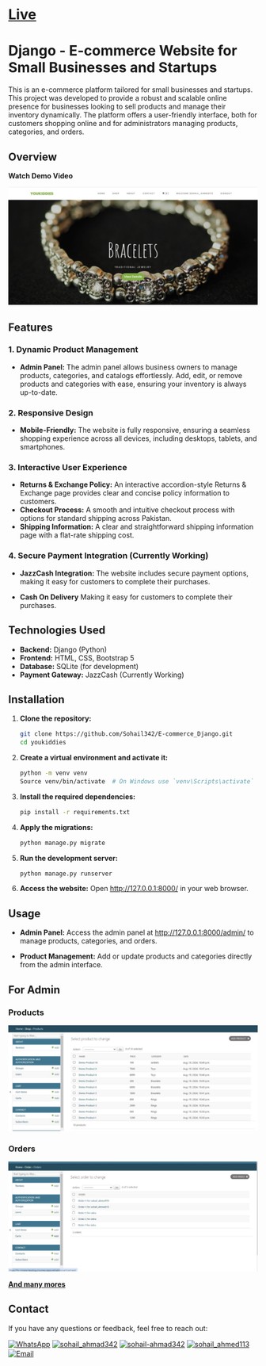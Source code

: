 # [Live](https://4sc-sincere-hawking.circumeo-apps.net/)

# Django - E-commerce Website for Small Businesses and Startups

This is an e-commerce platform tailored for small businesses and startups. This project was developed to provide a robust and scalable online presence for businesses looking to sell products and manage their inventory dynamically. The platform offers a user-friendly interface, both for customers shopping online and for administrators managing products, categories, and orders.

## Overview

**Watch Demo Video**

[![Watch the video](static/images/Home.JPG)](https://youtu.be/fVSG3OBr9Og)

## Features

### 1. Dynamic Product Management
- **Admin Panel:** The admin panel allows business owners to manage products, categories, and catalogs effortlessly. Add, edit, or remove products and categories with ease, ensuring your inventory is always up-to-date.

### 2. Responsive Design
- **Mobile-Friendly:** The website is fully responsive, ensuring a seamless shopping experience across all devices, including desktops, tablets, and smartphones.

### 3. Interactive User Experience
- **Returns & Exchange Policy:** An interactive accordion-style Returns & Exchange page provides clear and concise policy information to customers.
- **Checkout Process:** A smooth and intuitive checkout process with options for standard shipping across Pakistan.
- **Shipping Information:** A clear and straightforward shipping information page with a flat-rate shipping cost.

### 4. Secure Payment Integration (Currently Working)
- **JazzCash Integration:** The website includes secure payment options, making it easy for customers to complete their purchases.

- **Cash On Delivery** Making it easy for customers to complete their purchases.

## Technologies Used

- **Backend:** Django (Python)
- **Frontend:** HTML, CSS, Bootstrap 5
- **Database:** SQLite (for development)
- **Payment Gateway:** JazzCash (Currently Working)

## Installation

1. **Clone the repository:**
   ```bash
   git clone https://github.com/Sohail342/E-commerce_Django.git
   cd youkiddies
   ```

2. **Create a virtual environment and activate it:**
    ```bash
    python -m venv venv
    Source venv/bin/activate  # On Windows use `venv\Scripts\activate`
    ```

3. **Install the required dependencies:**
    ```bash
    pip install -r requirements.txt
    ```

4. **Apply the migrations:**
    ```bash
    python manage.py migrate
    ```
5. **Run the development server:**
    ```bash
    python manage.py runserver

    ```
6. **Access the website:**
    Open http://127.0.0.1:8000/ in your web browser.

## Usage

- **Admin Panel:** Access the admin panel at http://127.0.0.1:8000/admin/ to manage products, categories, and orders.

- **Product Management:** Add or update products and categories directly from the admin interface.

## For Admin
### Products

![Products](static/images/products.JPG)

### Orders

![Orders](static/images/order.JPG)

[**And many mores**](https://4sc-sincere-hawking.circumeo-apps.net/)

## Contact

If you have any questions or feedback, feel free to reach out:

<p align="left">
<a href="https://wa.me/+923428041928" target="blank"><img align="center" src="https://img.icons8.com/color/48/000000/whatsapp.png" alt="WhatsApp" height="30" width="40" /></a>
<a href="https://www.hackerrank.com/sohail_ahmad342" target="blank"><img align="center" src="https://raw.githubusercontent.com/rahuldkjain/github-profile-readme-generator/master/src/images/icons/Social/hackerrank.svg" alt="sohail_ahmad342" height="30" width="40" /></a>
<a href="https://www.linkedin.com/in/sohailahmad3428041928/" target="blank"><img align="center" src="https://raw.githubusercontent.com/rahuldkjain/github-profile-readme-generator/master/src/images/icons/Social/linked-in-alt.svg" alt="sohail-ahmad342" height="30" width="40" /></a>
<a href="https://instagram.com/sohail_ahmed113" target="blank"><img align="center" src="https://raw.githubusercontent.com/rahuldkjain/github-profile-readme-generator/master/src/images/icons/Social/instagram.svg" alt="sohail_ahmed113" height="30" width="40" /></a>
<a href="mailto:sohailahmed34280@gmail.com" target="blank"><img align="center" src="https://img.icons8.com/ios-filled/50/000000/email-open.png" alt="Email" height="30" width="40" /></a>
</p>

